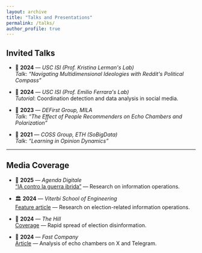 ```yaml
---
layout: archive
title: "Talks and Presentations"
permalink: /talks/
author_profile: true
---
```


## Invited Talks

- 🎤 **2024** — *USC ISI (Prof. Kristina Lerman's Lab)*  
  *Talk*: *“Navigating Multidimensional Ideologies with Reddit's Political Compass”*

- 🎤 **2024** — *USC ISI (Prof. Emilio Ferrara's Lab)*  
  *Tutorial*: Coordination detection and data analysis in social media.

- 🎤 **2023** — *DEFirst Group, MILA*  
  *Talk*: *“The Effect of People Recommenders on Echo Chambers and Polarization”*

- 🎤 **2021** — *COSS Group, ETH (SoBigData)*  
  *Talk*: *“Learning in Opinion Dynamics”*

---

## Media Coverage

- 📰 **2025** — *Agenda Digitale*  
  [“IA contro la guerra ibrida”](https://www.agendadigitale.eu/cultura-digitale/ia-contro-la-guerra-ibrida-larma-in-piu-contro-le-interferenze-straniere/) — Research on information operations.

- 🏛️ **2024** — *Viterbi School of Engineering*  
  [Feature article](https://viterbischool.usc.edu/news/2024/11/information-operation-threatens-the-2024-u-s-presidential-election/) — Research on election-related information operations.

- 📰 **2024** — *The Hill*  
  [Coverage](https://thehill.com/policy/technology/4970796-rapid-spread-of-election-disinformation-stokes-alarm/) — Rapid spread of election disinformation.

- 📰 **2024** — *Fast Company*  
  [Article](https://www.fastcompany.com/91221700/usc-researchers-offer-a-glimpse-inside-the-right-wing-echo-chamber-on-x-and-telegram) — Analysis of echo chambers on X and Telegram.
